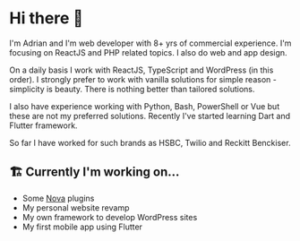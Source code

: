 # Hi there 👋

I'm Adrian and I'm web developer with 8+ yrs of commercial experience. I'm focusing on ReactJS and PHP related topics. I also do web and app design.

On a daily basis I work with ReactJS, TypeScript and WordPress (in this order). I strongly prefer to work with vanilla solutions for simple reason - simplicity is beauty. There is nothing better than tailored solutions.

I also have experience working with Python, Bash, PowerShell or Vue but these are not my preferred solutions. Recently I've started learning Dart and Flutter framework.

So far I have worked for such brands as HSBC, Twilio and Reckitt Benckiser.

## 🏗 Currently I'm working on...

* Some [Nova](https://nova.app) plugins
* My personal website revamp
* My own framework to develop WordPress sites
* My first mobile app using Flutter
